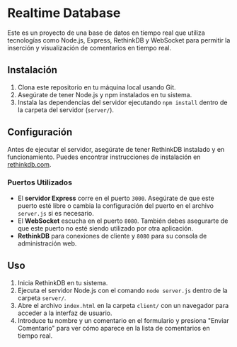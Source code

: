 # Realtime Database

Este es un proyecto de una base de datos en tiempo real que utiliza tecnologías como Node.js, Express, RethinkDB y WebSocket para permitir la inserción y visualización de comentarios en tiempo real.

## Instalación

1. Clona este repositorio en tu máquina local usando Git.
2. Asegúrate de tener Node.js y npm instalados en tu sistema.
3. Instala las dependencias del servidor ejecutando `npm install` dentro de la carpeta del servidor (`server/`).

## Configuración

Antes de ejecutar el servidor, asegúrate de tener RethinkDB instalado y en funcionamiento. Puedes encontrar instrucciones de instalación en [rethinkdb.com](https://rethinkdb.com/docs/install/).

### Puertos Utilizados

- El **servidor Express** corre en el puerto `3000`. Asegúrate de que este puerto esté libre o cambia la configuración del puerto en el archivo `server.js` si es necesario.
- El **WebSocket** escucha en el puerto `8080`. También debes asegurarte de que este puerto no esté siendo utilizado por otra aplicación.
- **RethinkDB**  para conexiones de cliente y `8080` para su consola de administración web.

## Uso

1. Inicia RethinkDB en tu sistema.
2. Ejecuta el servidor Node.js con el comando `node server.js` dentro de la carpeta `server/`.
3. Abre el archivo `index.html` en la carpeta `client/` con un navegador para acceder a la interfaz de usuario.
4. Introduce tu nombre y un comentario en el formulario y presiona "Enviar Comentario" para ver cómo aparece en la lista de comentarios en tiempo real.
